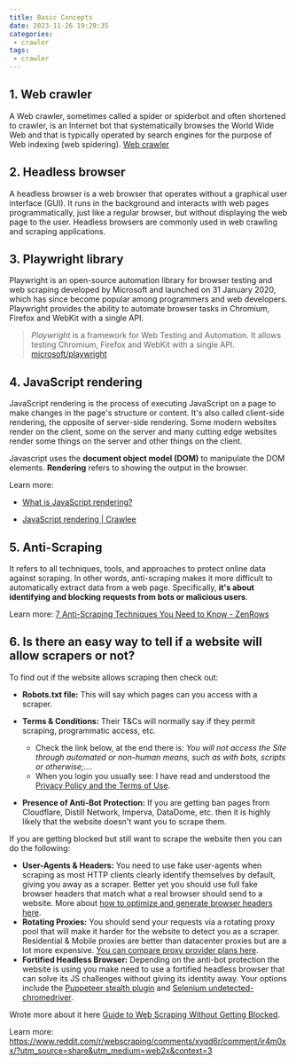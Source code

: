 ```yaml
---
title: Basic Concepts
date: 2023-11-26 19:29:35
categories:
 - crawler
tags:
 - crawler
---
```


## 1. Web crawler

A Web crawler, sometimes called a spider or spiderbot and often shortened to crawler, is an Internet bot that systematically browses the World Wide Web and that is typically operated by search engines for the purpose of Web indexing (web spidering). [Web crawler](https://en.wikipedia.org/wiki/Web_crawler)

## 2. Headless browser

A headless browser is a web browser that operates without a graphical user interface (GUI). It runs in the background and interacts with web pages programmatically, just like a regular browser, but without displaying the web page to the user. Headless browsers are commonly used in web crawling and scraping applications.

## 3. Playwright library

Playwright is an open-source automation library for browser testing and web scraping developed by Microsoft and launched on 31 January 2020, which has since become popular among programmers and web developers. Playwright provides the ability to automate browser tasks in Chromium, Firefox and WebKit with a single API. 

> *Playwright* is a framework for Web Testing and Automation. It allows testing Chromium, Firefox and WebKit with a single API.  [microsoft/playwright](https://github.com/microsoft/playwright)

## 4. JavaScript rendering

JavaScript rendering is the process of executing JavaScript on a page to make changes in the page's structure or content. It's also called client-side rendering, the opposite of server-side rendering. Some modern websites render on the client, some on the server and many cutting edge websites render some things on the server and other things on the client.

Javascript uses the **document object model (DOM)** to manipulate the DOM elements. **Rendering** refers to showing the output in the browser. 

Learn more: 

- [What is JavaScript rendering?](https://www.educative.io/answers/what-is-javascript-rendering)

- [JavaScript rendering | Crawlee](https://crawlee.dev/docs/guides/javascript-rendering)

## 5. Anti-Scraping

It refers to all techniques, tools, and approaches to protect online data against scraping. In other words, anti-scraping makes it more difficult to automatically extract data from a web page. Specifically, **it's about identifying and blocking requests from bots or malicious users**.

Learn more: [7 Anti-Scraping Techniques You Need to Know - ZenRows](https://www.zenrows.com/blog/anti-scraping#user-behavior-analysis)

## 6. Is there an easy way to tell if a website will allow scrapers or not?

To find out if the website allows scraping then check out:

- **Robots.txt file:** This will say which pages can you access with a scraper.
- **Terms & Conditions:** Their T&Cs will normally say if they permit scraping, programmatic access, etc.
  - Check the link below, at the end there is: *You will not access the Site through automated or non-human means, such as with bots, scripts or otherwise;....*
  - When you login you usually see: I have read and understood the [Privacy Policy and the Terms of Use](https://ais.usvisa-info.com/en-ca/niv/information/privacy_policy). 

- **Presence of Anti-Bot Protection:** If you are getting ban pages from Cloudflare, Distill Network, Imperva, DataDome, etc. then it is highly likely that the website doesn't want you to scrape them. 

If you are getting blocked but still want to scrape the website then you can do the following:

- **User-Agents & Headers:** You need to use fake user-agents when scraping as most HTTP clients clearly identify themselves by default, giving you away as a scraper. Better yet you should use full fake browser headers that match what a real browser should send to a website. More about [how to optimize and generate browser headers here](https://scrapeops.io/web-scraping-playbook/web-scraping-guide-header-user-agents/).
- **Rotating Proxies:** You should send your requests via a rotating proxy pool that will make it harder for the website to detect you as a scraper. Residential & Mobile proxies are better than datacenter proxies but are a lot more expensive. [You can compare proxy provider plans here](https://scrapeops.io/proxy-providers/comparison/).
- **Fortified Headless Browser:** Depending on the anti-bot protection the website is using you make need to use a fortified headless browser that can solve its JS challenges without giving its identity away. Your options include the [Puppeteer stealth plugin](https://github.com/berstend/puppeteer-extra/tree/master/packages/puppeteer-extra-plugin-stealth) and [Selenium undetected-chromedriver](https://github.com/ultrafunkamsterdam/undetected-chromedriver).

Wrote more about it here [Guide to Web Scraping Without Getting Blocked](https://scrapeops.io/web-scraping-playbook/web-scraping-without-getting-blocked/).

Learn more: https://www.reddit.com/r/webscraping/comments/xvqd6r/comment/ir4m0xx/?utm_source=share&utm_medium=web2x&context=3
